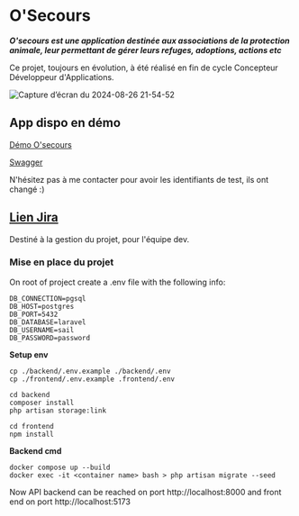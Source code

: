#  O'Secours 

**_O'secours est une application destinée aux associations de la protection animale, leur permettant de gérer leurs refuges, adoptions, actions etc_**

Ce projet, toujours en évolution, à été réalisé en fin de cycle Concepteur Développeur d'Applications.

![Capture d’écran du 2024-08-26 21-54-52](https://github.com/user-attachments/assets/501a8d3e-63e9-459f-b4b3-37e226e3b2c4)

                                        
## App dispo en démo
[Démo O'secours](https://osecours-asso.fr/login)

[Swagger](https://osecours-asso.fr:8000/api/docs#/)

N'hésitez pas à me contacter pour avoir les identifiants de test, ils ont changé :)



## [Lien Jira](https://gaelleb.atlassian.net/jira/software/projects/OSV1/boards/1)

Destiné à la gestion du projet, pour l'équipe dev.


### Mise en place du projet

On root of project create a .env file with the following info: 
```
DB_CONNECTION=pgsql
DB_HOST=postgres
DB_PORT=5432
DB_DATABASE=laravel
DB_USERNAME=sail
DB_PASSWORD=password
```


**Setup env**
```
cp ./backend/.env.example ./backend/.env
cp ./frontend/.env.example .frontend/.env

cd backend
composer install
php artisan storage:link

cd frontend
npm install
```


**Backend cmd**

```
docker compose up --build
docker exec -it <container name> bash > php artisan migrate --seed

```



  

Now API backend can be reached on port http://localhost:8000 and front end on port http://localhost:5173
